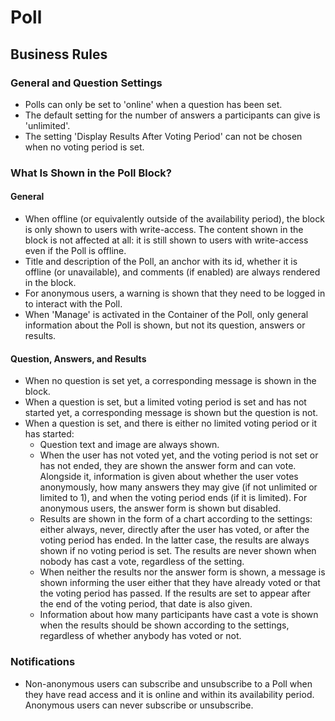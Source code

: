 # Poll

## Business Rules

### General and Question Settings

- Polls can only be set to 'online' when a question has been set.
- The default setting for the number of answers a participants can
give is 'unlimited'.
- The setting 'Display Results After Voting Period' can not be chosen
when no voting period is set.

### What Is Shown in the Poll Block?

#### General
- When offline (or equivalently outside of the availability period),
the block is only shown to users with write-access. The content shown
in the block is not affected at all: it is still shown to users with
write-access even if the Poll is offline.
- Title and description of the Poll, an anchor with its id, whether
it is offline (or unavailable), and comments (if enabled) are always
rendered in the block.
- For anonymous users, a warning is shown that they need to be logged in
to interact with the Poll.
- When 'Manage' is activated in the Container of the Poll, only general
information about the Poll is shown, but not its question, answers or 
results.

#### Question, Answers, and Results
- When no question is set yet, a corresponding message
is shown in the block.
- When a question is set, but a limited voting period is set and has not
started yet, a corresponding message is shown but the question is not.
- When a question is set, and there is either no limited voting period
or it has started:
  - Question text and image are always shown.
  - When the user has not voted yet, and the voting period is not set or
  has not ended, they are shown the answer form and can vote. Alongside
  it, information is given about whether the user votes anonymously,
  how many answers they may give (if not unlimited or limited to 1),
  and when the voting period ends (if it is limited). For anonymous users,
  the answer form is shown but disabled. 
  - Results are shown in the form of a chart according to the settings:
  either always, never, directly after the user has voted, or after the
  voting period has ended. In the latter case, the results are always shown
  if no voting period is set. The results are never shown when nobody has
  cast a vote, regardless of the setting.
  - When neither the results nor the answer form is shown, a message is
  shown informing the user either that they have already voted or that
  the voting period has passed. If the results are set to appear after
  the end of the voting period, that date is also given.
  - Information about how many participants have cast a vote is shown
  when the results should be shown according to the settings, regardless
  of whether anybody has voted or not.

### Notifications

- Non-anonymous users can subscribe and unsubscribe to a Poll when they have read access
and it is online and within its availability period. Anonymous users can
never subscribe or unsubscribe.